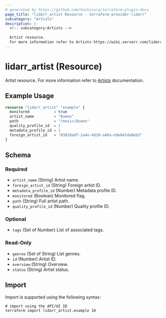 ```yaml
---
# generated by https://github.com/hashicorp/terraform-plugin-docs
page_title: "lidarr_artist Resource - terraform-provider-lidarr"
subcategory: "Artists"
description: |-
  <!-- subcategory:Artists -->
  
  Artist resource.
  For more information refer to Artists https://wiki.servarr.com/lidarr/library#artists documentation.
---
```


# lidarr_artist (Resource)

<!-- subcategory:Artists -->
Artist resource.
For more information refer to [Artists](https://wiki.servarr.com/lidarr/library#artists) documentation.

## Example Usage

```terraform
resource "lidarr_artist" "example" {
  monitored           = true
  artist_name         = "Queen"
  path                = "/music/Queen"
  quality_profile_id  = 1
  metadata_profile_id = 1
  foreign_artist_id   = "0383dadf-2a4e-4d10-a46a-e9e041da8eb3"
}
```

<!-- schema generated by tfplugindocs -->
## Schema

### Required

- `artist_name` (String) Artist name.
- `foreign_artist_id` (String) Foreign artist ID.
- `metadata_profile_id` (Number) Metadata profile ID.
- `monitored` (Boolean) Monitored flag.
- `path` (String) Full artist path.
- `quality_profile_id` (Number) Quality profile ID.

### Optional

- `tags` (Set of Number) List of associated tags.

### Read-Only

- `genres` (Set of String) List genres.
- `id` (Number) Artist ID.
- `overview` (String) Overview.
- `status` (String) Artist status.

## Import

Import is supported using the following syntax:

```shell
# import using the API/UI ID
terraform import lidarr_artist.example 10
```
